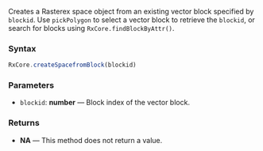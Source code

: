 Creates a Rasterex space object from an existing vector block specified by `blockid`. Use `pickPolygon` to select a vector block to retrieve the `blockid`, or search for blocks using `RxCore.findBlockByAttr()`.

### Syntax

```typescript
RxCore.createSpacefromBlock(blockid)
```

### Parameters

- `blockid`: **number** — Block index of the vector block.

### Returns

- **NA** — This method does not return a value.